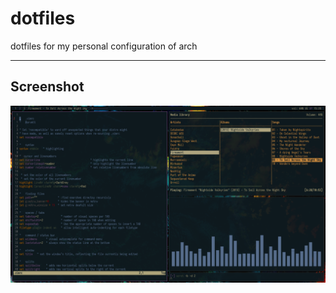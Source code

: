 # dotfiles

dotfiles for my personal configuration of arch

---
## Screenshot
![desktop screenshot](https://github.com/arvmtt/dotfiles/blob/main/projects/dotfiles/screenshot.png)

